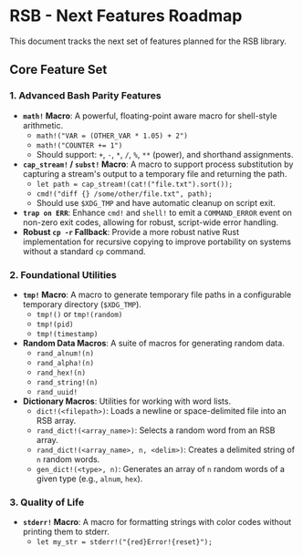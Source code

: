 # RSB - Next Features Roadmap

This document tracks the next set of features planned for the RSB library.

## Core Feature Set

### 1. Advanced Bash Parity Features
- **`math!` Macro**: A powerful, floating-point aware macro for shell-style arithmetic.
  - `math!("VAR = (OTHER_VAR * 1.05) + 2")`
  - `math!("COUNTER += 1")`
  - Should support: `+`, `-`, `*`, `/`, `%`, `**` (power), and shorthand assignments.
- **`cap_stream!` / `subst!` Macro**: A macro to support process substitution by capturing a stream's output to a temporary file and returning the path.
  - `let path = cap_stream!(cat!("file.txt").sort());`
  - `cmd!("diff {} /some/other/file.txt", path);`
  - Should use `$XDG_TMP` and have automatic cleanup on script exit.
- **`trap on ERR`**: Enhance `cmd!` and `shell!` to emit a `COMMAND_ERROR` event on non-zero exit codes, allowing for robust, script-wide error handling.
- **Robust `cp -r` Fallback**: Provide a more robust native Rust implementation for recursive copying to improve portability on systems without a standard `cp` command.

### 2. Foundational Utilities
- **`tmp!` Macro**: A macro to generate temporary file paths in a configurable temporary directory (`$XDG_TMP`).
  - `tmp!()` or `tmp!(random)`
  - `tmp!(pid)`
  - `tmp!(timestamp)`
- **Random Data Macros**: A suite of macros for generating random data.
  - `rand_alnum!(n)`
  - `rand_alpha!(n)`
  - `rand_hex!(n)`
  - `rand_string!(n)`
  - `rand_uuid!`
- **Dictionary Macros**: Utilities for working with word lists.
  - `dict!(<filepath>)`: Loads a newline or space-delimited file into an RSB array.
  - `rand_dict!(<array_name>)`: Selects a random word from an RSB array.
  - `rand_dict!(<array_name>, n, <delim>)`: Creates a delimited string of `n` random words.
  - `gen_dict!(<type>, n)`: Generates an array of `n` random words of a given type (e.g., `alnum`, `hex`).

### 3. Quality of Life
- **`stderr!` Macro**: A macro for formatting strings with color codes without printing them to stderr.
  - `let my_str = stderr!("{red}Error!{reset}");`
